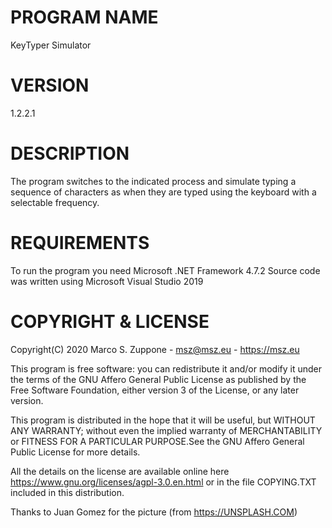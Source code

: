 # PROGRAM NAME     
  KeyTyper Simulator
# VERSION 
  1.2.2.1

# DESCRIPTION
  The program switches to the indicated process and simulate typing a sequence of 
  characters as when they are typed using the keyboard with a selectable frequency.

# REQUIREMENTS
  To run the program you need Microsoft .NET Framework 4.7.2
	Source code was written using Microsoft Visual Studio 2019
	
# COPYRIGHT & LICENSE
  Copyright(C) 2020  Marco S. Zuppone - msz@msz.eu - https://msz.eu

  This program is free software: you can redistribute it and/or modify
  it under the terms of the GNU Affero General Public License as
  published by the Free Software Foundation, either version 3 of the
  License, or any later version.

  This program is distributed in the hope that it will be useful,
   but WITHOUT ANY WARRANTY; without even the implied warranty of
   MERCHANTABILITY or FITNESS FOR A PARTICULAR PURPOSE.See the
   GNU Affero General Public License for more details.
   
   All the details on the license are available online 
   here https://www.gnu.org/licenses/agpl-3.0.en.html or in the 
   file COPYING.TXT included in this distribution. 

Thanks to Juan Gomez for the picture (from https://UNSPLASH.COM)
